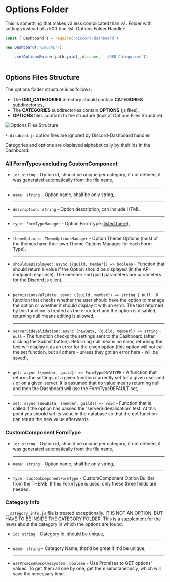 # Options Folder <Badge type="warning" text="REQUIRED" />

This is something that makes v3 less complicated than v2. Folder with settings instead of a 500-line list. Options Folder Handler!

```js
const { Dashboard } = require('discord-dashboard')

new Dashboard(/*ENGINE*/)
    ...
    .setOptionsFolder(path.join(__dirname, './DBD_Categories'))
    ...
```

## Options Files Structure

The options folder structure is as follows:
- The **DBD_CATEGORIES** directory should contain **CATEGORIES** subdirectories,
- The **CATEGORIES** subdirectories contain **OPTIONS** (js files), 
- **OPTIONS** files conform to the structure (look at Options Files Structure).

![Options Files Structure](/images/dbd_options_folder.png)

<Badge type="tip" text="RELEVANT" /> `*.disabled.js` option files are ignored by Discord-Dashboard handler.

<Badge type="tip" text="RELEVANT" /> Categories and options are displayed alphabetically by their ids in the Dashboard.


### All FormTypes excluding CustomComponent

- <Badge type="info" text="OPTIONAL" /> `id: string` - Option id, should be unique per category, if not defined, it was generated automatically from the file name,
  <hr/>
- <Badge type="warning" text="REQUIRED" /> `name: string` - Option name, shall be only string,
  <hr/>
- <Badge type="info" text="OPTIONAL" /> `description: string` - Option description, can include HTML,
  <hr/>
- <Badge type="warning" text="REQUIRED" /> `type: FormTypeManager` - Option FormType ([listed there](/docs/formtypes)),
  <hr/>
- <Badge type="info" text="OPTIONAL" /> `themeOptions: ThemeOptionsManager` - Option Theme Options (most of the themes have their own Theme Options Manager for each Form Type),
  <hr/>
- <Badge type="info" text="OPTIONAL" /> <Badge type="tip" text="DEFAULT TRUE" /> `shouldBeDisplayed: async ({guild, member}) => boolean` - Function that should return a value if the Option should be displayed (in the API endpoint response). The member and guild parameters are parameters for the Discord.js client,
  <hr/>
- <Badge type="info" text="OPTIONAL" /> <Badge type="tip" text="DEFAULT NULL" /> `permissionsValidate: async ({guild, member}) => string | null` - A function that checks whether the user should have the option to manage the option or whether it should display it with an error. The text returned by this function is treated as the error text and the option is disabled, returning null means editing is allowed,
  <hr/>
- <Badge type="info" text="OPTIONAL" /> <Badge type="tip" text="DEFAULT NULL" /> `serverSideValidation: async (newData, {guild, member}) => string | null` - The function checks the settings sent to the Dashboard (after clicking the Submit button). Returning null means no error, returning the text will display it as an error for the given option (this option will not call the set function, but all others - unless they got an error here - will be saved),
  <hr/>
- <Badge type="warning" text="REQUIRED" /> `get: async ({member, guild}) => FormTypeDATATYPE` - A function that returns the settings of a given function currently set for a given user and / or on a given server. It is assumed that no value means returning null and then the Dashboard will use the FormTypeDEFAULT set,
  <hr/>
- <Badge type="warning" text="REQUIRED" /> `set: async (newData, {member, guild}) => void` - Function that is called if the option has passed the 'serverSideValidation' test. At this point you should set its value in the database so that the get function can return the new value afterwards.

### CustomComponent FormType

- <Badge type="info" text="OPTIONAL" /> `id: string` - Option id, should be unique per category, if not defined, it was generated automatically from the file name,
  <hr/>
- <Badge type="warning" text="REQUIRED" /> `name: string` - Option name, shall be only string,
  <hr/>
- <Badge type="warning" text="REQUIRED" /> `type: CustomComponentFormType` - CustomComponent Option Builder from the THEME. If this FormType is used, only these three fields are needed.

### Category Info

`__category_info.js` file is treated exceptionally. IT IS NOT AN OPTION, BUT HAVE TO BE INSIDE THE CATEGORY FOLDER. This is a supplement for the news about the category in which the options are found.

- <Badge type="info" text="OPTIONAL" /> `id: string` - Category Id, should be unique,
  <hr/>
- <Badge type="info" text="OPTIONAL" /> `name: string` - Category Name, that'd be great if it'd be unique,
  <hr/>
- <Badge type="info" text="OPTIONAL" /> <Badge type="tip" text="DEFAULT TRUE" /> `usePromiseResolveSystem: boolean` - Use Promises to GET options' values. To get them all one by one, get them simultaneously, which will save the necessary time.

